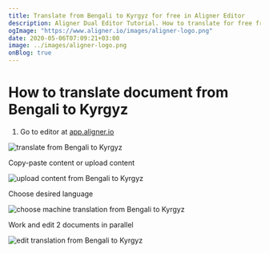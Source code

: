 ```yaml
---
title: Translate from Bengali to Kyrgyz for free in Aligner Editor
description: Aligner Dual Editor Tutorial. How to translate for free from Bengali to Kyrgyz. Aligner is multilingual document management platform. 
ogImage: "https://www.aligner.io/images/aligner-logo.png"
date: 2020-05-06T07:09:21+03:00
image: ../images/aligner-logo.png
onBlog: true
---
```


# How to translate document from Bengali to Kyrgyz

1. Go to editor at [app.aligner.io](https://app.aligner.io "Aligner App web page")

![translate from Bengali to Kyrgyz](../aligner-blank-editor.png "translate from Bengali to Kyrgyz")

Copy-paste content or upload content

![upload content from Bengali to Kyrgyz](../aligner-uploaded-document.png "upload content from Bengali to Kyrgyz")

Choose desired language

![choose machine translation from Bengali to Kyrgyz](../aligner-language-dropdown.png "choose machine translation from Bengali to Kyrgyz")

Work and edit 2 documents in parallel

![edit translation from Bengali to Kyrgyz](../aligner-double-sitded-editor.png "edit translation from Bengali to Kyrgyz")

